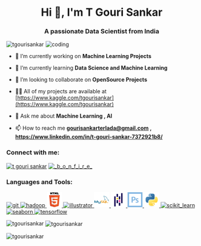 <h1 align="center">Hi 👋, I'm T Gouri Sankar</h1>
<h3 align="center">A passionate Data Scientist from India</h3>
<img align="right" alt="coding" width="400" src="https://c.tenor.com/BqbIhT4Mb7cAAAAd/programmer-rounded-edges.gif"
<p align="left"> <img src="https://komarev.com/ghpvc/?username=tgourisankar&label=Profile%20views&color=0e75b6&style=flat" alt="tgourisankar" /> </p>

- 🔭 I’m currently working on **Machine Learning Projects**

- 🌱 I’m currently learning **Data Science and Machine Learning**

- 👯 I’m looking to collaborate on **OpenSource Projects**

- 👨‍💻 All of my projects are available at [https://www.kaggle.com/tgourisankar](https://www.kaggle.com/tgourisankar)

- 💬 Ask me about **Machine Learning , AI**

- 📫 How to reach me **gourisankarterlada@gmail.com , https://www.linkedin.com/in/t-gouri-sankar-7372921b8/**

<h3 align="left">Connect with me:</h3>
<p align="left">
<a href="https://kaggle.com/t gouri sankar" target="blank"><img align="center" src="https://raw.githubusercontent.com/rahuldkjain/github-profile-readme-generator/master/src/images/icons/Social/kaggle.svg" alt="t gouri sankar" height="30" width="40" /></a>
<a href="https://instagram.com/_b_o_n_f_i_r_e_" target="blank"><img align="center" src="https://raw.githubusercontent.com/rahuldkjain/github-profile-readme-generator/master/src/images/icons/Social/instagram.svg" alt="_b_o_n_f_i_r_e_" height="30" width="40" /></a>
</p>

<h3 align="left">Languages and Tools:</h3>
<p align="left"> <a href="https://git-scm.com/" target="_blank" rel="noreferrer"> <img src="https://www.vectorlogo.zone/logos/git-scm/git-scm-icon.svg" alt="git" width="40" height="40"/> </a> <a href="https://hadoop.apache.org/" target="_blank" rel="noreferrer"> <img src="https://www.vectorlogo.zone/logos/apache_hadoop/apache_hadoop-icon.svg" alt="hadoop" width="40" height="40"/> </a> <a href="https://www.w3.org/html/" target="_blank" rel="noreferrer"> <img src="https://raw.githubusercontent.com/devicons/devicon/master/icons/html5/html5-original-wordmark.svg" alt="html5" width="40" height="40"/> </a> <a href="https://www.adobe.com/in/products/illustrator.html" target="_blank" rel="noreferrer"> <img src="https://www.vectorlogo.zone/logos/adobe_illustrator/adobe_illustrator-icon.svg" alt="illustrator" width="40" height="40"/> </a> <a href="https://www.mysql.com/" target="_blank" rel="noreferrer"> <img src="https://raw.githubusercontent.com/devicons/devicon/master/icons/mysql/mysql-original-wordmark.svg" alt="mysql" width="40" height="40"/> </a> <a href="https://pandas.pydata.org/" target="_blank" rel="noreferrer"> <img src="https://raw.githubusercontent.com/devicons/devicon/2ae2a900d2f041da66e950e4d48052658d850630/icons/pandas/pandas-original.svg" alt="pandas" width="40" height="40"/> </a> <a href="https://www.photoshop.com/en" target="_blank" rel="noreferrer"> <img src="https://raw.githubusercontent.com/devicons/devicon/master/icons/photoshop/photoshop-line.svg" alt="photoshop" width="40" height="40"/> </a> <a href="https://www.python.org" target="_blank" rel="noreferrer"> <img src="https://raw.githubusercontent.com/devicons/devicon/master/icons/python/python-original.svg" alt="python" width="40" height="40"/> </a> <a href="https://scikit-learn.org/" target="_blank" rel="noreferrer"> <img src="https://upload.wikimedia.org/wikipedia/commons/0/05/Scikit_learn_logo_small.svg" alt="scikit_learn" width="40" height="40"/> </a> <a href="https://seaborn.pydata.org/" target="_blank" rel="noreferrer"> <img src="https://seaborn.pydata.org/_images/logo-mark-lightbg.svg" alt="seaborn" width="40" height="40"/> </a> <a href="https://www.tensorflow.org" target="_blank" rel="noreferrer"> <img src="https://www.vectorlogo.zone/logos/tensorflow/tensorflow-icon.svg" alt="tensorflow" width="40" height="40"/> </a> </p>

<p><img align="left" src="https://github-readme-stats.vercel.app/api/top-langs?username=tgourisankar&show_icons=true&locale=en&layout=compact" alt="tgourisankar" /></p>

<p>&nbsp;<img align="center" src="https://github-readme-stats.vercel.app/api?username=tgourisankar&show_icons=true&locale=en" alt="tgourisankar" /></p>

<p><img align="center" src="https://github-readme-streak-stats.herokuapp.com/?user=tgourisankar&" alt="tgourisankar" /></p>
